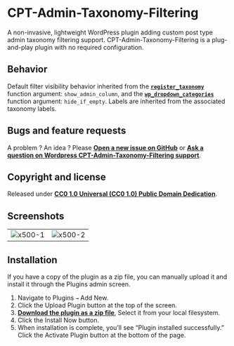 # CPT-Admin-Taxonomy-Filtering

A non-invasive, lightweight WordPress plugin adding custom post type admin taxonomy filtering support. CPT-Admin-Taxonomy-Filtering is a plug-and-play plugin with no required configuration.

## Behavior

Default filter visibility behavior inherited from the **[`register_taxonomy`](https://developer.wordpress.org/reference/functions/register_taxonomy/#parameters)** function argument: `show_admin_column`, and the **[`wp_dropdown_categories`](https://developer.wordpress.org/reference/functions/wp_dropdown_categories/#parameters)** function argument: `hide_if_empty`. Labels are inherited from the associated taxonomy labels.

## Bugs and feature requests

A problem ? An idea ? Please **[Open a new issue on GitHub](https://github.com/amarinediary/CPT-Admin-Taxonomy-Filtering/issues/new)** or **[Ask a question on Wordpress CPT-Admin-Taxonomy-Filtering support](https://wordpress.org/support/plugin/forminator/#new-topic-0)**.

## Copyright and license

Released under **[CC0 1.0 Universal (CC0 1.0) Public Domain Dedication](https://github.com/amarinediary/CPT-Admin-Taxonomy-Filtering/blob/main/LICENSE)**.

## Screenshots

|||
|-|-|
|![x500-1](https://user-images.githubusercontent.com/7512732/117085892-5bd88100-ad4b-11eb-8432-37e0db6cc8ee.jpg)|![x500-2](https://user-images.githubusercontent.com/7512732/117085935-77438c00-ad4b-11eb-972c-c88d78aa9d26.jpg)|

## Installation

If you have a copy of the plugin as a zip file, you can manually upload it and install it through the Plugins admin screen.

1. Navigate to Plugins `→` Add New.
2. Click the Upload Plugin button at the top of the screen.
3. **[Download the plugin as a zip file](https://github.com/amarinediary/CPT-Admin-Taxonomy-Filtering/archive/refs/heads/main.zip)**, Select it from your local filesystem.
4. Click the Install Now button.
5. When installation is complete, you’ll see “Plugin installed successfully.” Click the Activate Plugin button at the bottom of the page.
